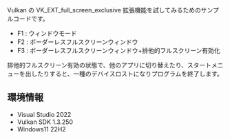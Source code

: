 Vulkan の VK_EXT_full_screen_exclusive 拡張機能を試してみるためのサンプルコードです。

- F1 : ウィンドウモード
- F2 : ボーダーレスフルスクリーンウィンドウ
- F3 : ボーダーレスフルスクリーンウィンドウ+排他的フルスクリーン有効化

排他的フルスクリーン有効の状態で、他のアプリに切り替えたり、スタートメニューを出したりすると、一種のデバイスロストになりプログラムを終了します。

## 環境情報

- Visual Studio 2022
- Vulkan SDK 1.3.250
- Windows11 22H2
